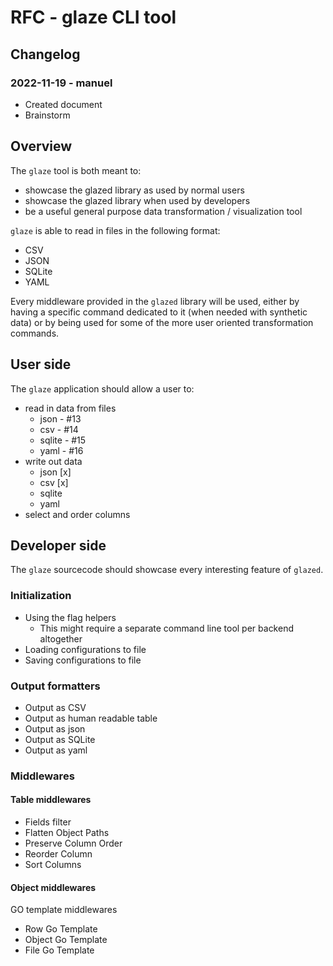# RFC - glaze CLI tool

## Changelog

### 2022-11-19 - manuel

- Created document
- Brainstorm

## Overview

The `glaze` tool is both meant to:
- showcase the glazed library as used by normal users
- showcase the glazed library when used by developers
- be a useful general purpose data transformation / visualization tool

`glaze` is able to read in files in the following format:
- CSV
- JSON
- SQLite
- YAML

Every middleware provided in the `glazed` library will be used,
either by having a specific command dedicated to it (when needed with synthetic data)
or by being used for some of the more user oriented transformation commands.

## User side

The `glaze` application should allow a user to:
- read in data from files
  - json - #13
  - csv - #14
  - sqlite - #15
  - yaml - #16
- write out data
  - json [x]
  - csv [x]
  - sqlite
  - yaml
- select and order columns

## Developer side

The `glaze` sourcecode should showcase every interesting feature of `glazed`.

### Initialization 

- Using the flag helpers
  - This might require a separate command line tool per backend altogether
- Loading configurations to file
- Saving configurations to file

### Output formatters

- Output as CSV
- Output as human readable table
- Output as json
- Output as SQLite
- Output as yaml

### Middlewares

#### Table middlewares

- Fields filter
- Flatten Object Paths
- Preserve Column Order
- Reorder Column
- Sort Columns

#### Object middlewares

GO template middlewares
- Row Go Template
- Object Go Template
- File Go Template
